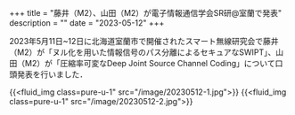 +++
title = "藤井（M2）、山田（M2）が電子情報通信学会SR研@室蘭で発表"
description = ""
date = "2023-05-12"
+++

2023年5月11日~12日に北海道室蘭市で開催されたスマート無線研究会で藤井（M2）が「ヌル化を用いた情報信号のパス分離によるセキュアなSWIPT」、山田（M2）が「圧縮率可変なDeep Joint Source Channel Coding」について口頭発表を行いました．

{{<fluid_img class=pure-u-1" src="/image/20230512-1.jpg">}}
{{<fluid_img class=pure-u-1" src="/image/20230512-2.jpg">}}